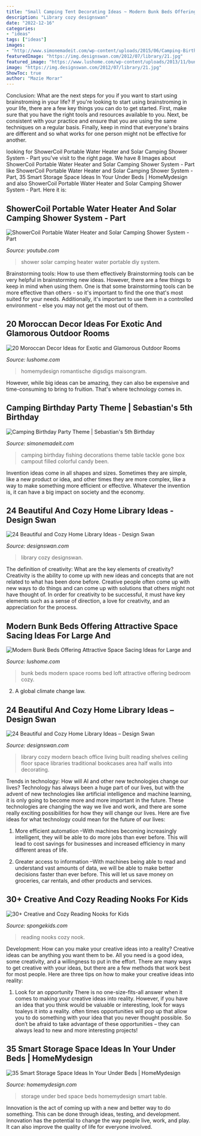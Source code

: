 ```yaml
---
title: "Small Camping Tent Decorating Ideas ~ Modern Bunk Beds Offering Attractive Space Sacing Ideas For Large And"
description: "Library cozy designswan"
date: "2022-12-16"
categories:
- "ideas"
tags: ["ideas"]
images:
- "http://www.simonemadeit.com/wp-content/uploads/2015/06/Camping-Birthday-Party-Decorations-gone-fishing1.jpg"
featuredImage: "https://img.designswan.com/2012/07/library/21.jpg"
featured_image: "https://www.lushome.com/wp-content/uploads/2013/11/bunk-beds-room-design-ideas-13.jpg"
image: "https://img.designswan.com/2012/07/library/21.jpg"
ShowToc: true
author: "Mazie Morar"
---
```



Conclusion: What are the next steps for you if you want to start using brainstroming in your life?
If you're looking to start using brainstroming in your life, there are a few key things you can do to get started. First, make sure that you have the right tools and resources available to you. Next, be consistent with your practice and ensure that you are using the same techniques on a regular basis. Finally, keep in mind that everyone's brains are different and so what works for one person might not be effective for another.

	

		
looking for ShowerCoil Portable Water Heater and Solar Camping Shower System - Part you've visit to the right page. We have 8 Images about ShowerCoil Portable Water Heater and Solar Camping Shower System - Part like ShowerCoil Portable Water Heater and Solar Camping Shower System - Part, 35 Smart Storage Space Ideas In Your Under Beds | HomeMydesign and also ShowerCoil Portable Water Heater and Solar Camping Shower System - Part. Here it is:
		
    
## ShowerCoil Portable Water Heater And Solar Camping Shower System - Part

<img loading=lazy src="https://i.ytimg.com/vi/nAORPy4J6j8/maxresdefault.jpg" onerror="this.onerror=null;this.src='https://tse1.mm.bing.net/th?id=OIP.6w6DlC52du8zdljicEMm3gHaEK&amp;pid=15.1';" alt="ShowerCoil Portable Water Heater and Solar Camping Shower System - Part">

_Source: youtube.com_

>shower solar camping heater water portable diy system. 

	

Brainstorming tools: How to use them effectively
Brainstorming tools can be very helpful in brainstorming new ideas. However, there are a few things to keep in mind when using them. One is that some brainstorming tools can be more effective than others - so it's important to find the one that's most suited for your needs. Additionally, it's important to use them in a controlled environment - else you may not get the most out of them.

    
## 20 Moroccan Decor Ideas For Exotic And Glamorous Outdoor Rooms

<img loading=lazy src="https://www.lushome.com/wp-content/uploads/2014/07/moroccan-decor-outdoor-rooms-backyard-ideas-11.jpg" onerror="this.onerror=null;this.src='https://tse1.mm.bing.net/th?id=OIP.4KcXHMGeyqYa0mmaw_jGwwHaFQ&amp;pid=15.1';" alt="20 Moroccan Decor Ideas for Exotic and Glamorous Outdoor Rooms">

_Source: lushome.com_

>homemydesign romantische digsdigs maisongram. 

	

However, while big ideas can be amazing, they can also be expensive and time-consuming to bring to fruition. That's where technology comes in.

    
## Camping Birthday Party Theme | Sebastian&#039;s 5th Birthday

<img loading=lazy src="http://www.simonemadeit.com/wp-content/uploads/2015/06/Camping-Birthday-Party-Decorations-gone-fishing1.jpg" onerror="this.onerror=null;this.src='https://tse3.mm.bing.net/th?id=OIP.dcclmjTwe6FQt_KO_61m8AHaGo&amp;pid=15.1';" alt="Camping Birthday Party Theme | Sebastian&#039;s 5th Birthday">

_Source: simonemadeit.com_

>camping birthday fishing decorations theme table tackle gone box campout filled colorful candy been. 

	

Invention ideas come in all shapes and sizes. Sometimes they are simple, like a new product or idea, and other times they are more complex, like a way to make something more efficient or effective. Whatever the invention is, it can have a big impact on society and the economy.

    
## 24 Beautiful And Cozy Home Library Ideas - Design Swan

<img loading=lazy src="https://img.designswan.com/2012/07/library/21.jpg" onerror="this.onerror=null;this.src='https://tse2.mm.bing.net/th?id=OIP.2nPAbkcxB0XoIomK3nAs2wHaFD&amp;pid=15.1';" alt="24 Beautiful and Cozy Home Library Ideas - Design Swan">

_Source: designswan.com_

>library cozy designswan. 

	

The definition of creativity: What are the key elements of creativity?
Creativity is the ability to come up with new ideas and concepts that are not related to what has been done before. Creative people often come up with new ways to do things and can come up with solutions that others might not have thought of. In order for creativity to be successful, it must have key elements such as a sense of direction, a love for creativity, and an appreciation for the process.

    
## Modern Bunk Beds Offering Attractive Space Sacing Ideas For Large And

<img loading=lazy src="https://www.lushome.com/wp-content/uploads/2013/11/bunk-beds-room-design-ideas-13.jpg" onerror="this.onerror=null;this.src='https://tse3.mm.bing.net/th?id=OIP.dBkLW1L_N97z6e1Sn_F1TgHaE8&amp;pid=15.1';" alt="Modern Bunk Beds Offering Attractive Space Sacing Ideas for Large and">

_Source: lushome.com_

>bunk beds modern space rooms bed loft attractive offering bedroom cozy. 

	

2. A global climate change law.

    
## 24 Beautiful And Cozy Home Library Ideas – Design Swan

<img loading=lazy src="http://img.designswan.com/2012/07/library/22.jpg" onerror="this.onerror=null;this.src='https://tse2.mm.bing.net/th?id=OIP.pFhS9P9E4kY6Vi09mHwv3gHaF4&amp;pid=15.1';" alt="24 Beautiful and Cozy Home Library Ideas – Design Swan">

_Source: designswan.com_

>library cozy modern beach office living built reading shelves ceiling floor space libraries traditional bookcases area half walls into decorating. 

	

Trends in technology: How will AI and other new technologies change our lives?
Technology has always been a huge part of our lives, but with the advent of new technologies like artificial intelligence and machine learning, it is only going to become more and more important in the future. These technologies are changing the way we live and work, and there are some really exciting possibilities for how they will change our lives. Here are five ideas for what technology could mean for the future of our lives:
1. More efficient automation –With machines becoming increasingly intelligent, they will be able to do more jobs than ever before. This will lead to cost savings for businesses and increased efficiency in many different areas of life.

2. Greater access to information –With machines being able to read and understand vast amounts of data, we will be able to make better decisions faster than ever before. This will let us save money on groceries, car rentals, and other products and services.

    
## 30+ Creative And Cozy Reading Nooks For Kids

<img loading=lazy src="https://spongekids.com/wp-content/uploads/2016/11/reading-nooks-for-kids/38-reading-nooks-for-kids.jpg" onerror="this.onerror=null;this.src='https://tse4.mm.bing.net/th?id=OIP.7eRzHfn2NvSNdfY-Ew2HZAHaLH&amp;pid=15.1';" alt="30+ Creative and Cozy Reading Nooks for Kids">

_Source: spongekids.com_

>reading nooks cozy nook. 

	

Development: How can you make your creative ideas into a reality?
Creative ideas can be anything you want them to be. All you need is a good idea, some creativity, and a willingness to put in the effort. There are many ways to get creative with your ideas, but there are a few methods that work best for most people. Here are three tips on how to make your creative ideas into reality:
1. Look for an opportunity
There is no one-size-fits-all answer when it comes to making your creative ideas into reality. However, if you have an idea that you think would be valuable or interesting, look for ways toaleys it into a reality. often times opportunities will pop up that allow you to do something with your idea that you never thought possible. So don’t be afraid to take advantage of these opportunities – they can always lead to new and more interesting projects!

    
## 35 Smart Storage Space Ideas In Your Under Beds | HomeMydesign

<img loading=lazy src="http://homemydesign.com/wp-content/uploads/2019/11/functional-under-bed-storage-and-table-ideas.jpg" onerror="this.onerror=null;this.src='https://tse4.mm.bing.net/th?id=OIP.Fh9p5JmYRpSH2E_lZ0d72gHaLb&amp;pid=15.1';" alt="35 Smart Storage Space Ideas In Your Under Beds | HomeMydesign">

_Source: homemydesign.com_

>storage under bed space beds homemydesign smart table. 

	

Innovation is the act of coming up with a new and better way to do something. This can be done through ideas, testing, and development. Innovation has the potential to change the way people live, work, and play. It can also improve the quality of life for everyone involved.


